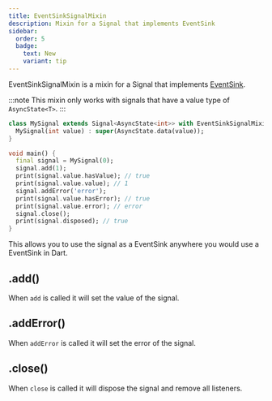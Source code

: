 ```yaml
---
title: EventSinkSignalMixin
description: Mixin for a Signal that implements EventSink
sidebar:
  order: 5
  badge:
    text: New
    variant: tip
---
```


EventSinkSignalMixin is a mixin for a Signal that implements [EventSink](https://api.flutter.dev/flutter/dart-async/EventSink-class.html).

:::note
This mixin only works with signals that have a value type of `AsyncState<T>`.
:::

```dart
class MySignal extends Signal<AsyncState<int>> with EventSinkSignalMixin<AsyncState<int>> {
  MySignal(int value) : super(AsyncState.data(value));
}

void main() {
  final signal = MySignal(0);
  signal.add(1);
  print(signal.value.hasValue); // true
  print(signal.value.value); // 1
  signal.addError('error');
  print(signal.value.hasError); // true
  print(signal.value.error); // error
  signal.close();
  print(signal.disposed); // true
}
```

This allows you to use the signal as a EventSink anywhere you would use a EventSink in Dart.

## .add()

When `add` is called it will set the value of the signal.

## .addError()

When `addError` is called it will set the error of the signal.

## .close()

When `close` is called it will dispose the signal and remove all listeners.
